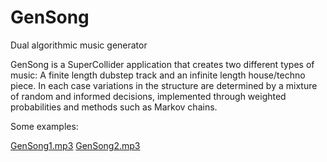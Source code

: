 GenSong
=======

Dual algorithmic music generator 

GenSong is a SuperCollider application that creates two different types of music: A finite length dubstep track and an infinite length house/techno piece. In each case variations in the structure are determined by a mixture of random and informed decisions, implemented through weighted probabilities and methods such as Markov chains. 

Some examples:

<a href="54.68.17.127/resources/audio/GenSong1.mp3">GenSong1.mp3</a> <a href="54.68.17.127/resources/audio/GenSong2.mp3">GenSong2.mp3</a>

